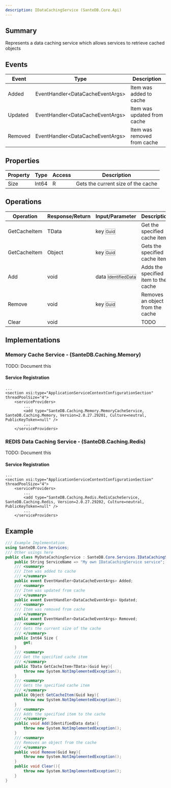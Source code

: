 ```yaml
---
description: IDataCachingService (SanteDB.Core.Api)
---
```


## Summary
Represents a data caching service which allows services to retrieve
            cached objects

## Events

|Event|Type|Description|
|-|-|-|
|Added|EventHandler&lt;DataCacheEventArgs>|Item was added to cache|
|Updated|EventHandler&lt;DataCacheEventArgs>|Item was updated from cache|
|Removed|EventHandler&lt;DataCacheEventArgs>|Item was removed from cache|

## Properties

|Property|Type|Access|Description|
|-|-|-|-|
|Size|Int64|R|Gets the current size of the cache|

## Operations

|Operation|Response/Return|Input/Parameter|Description|
|-|-|-|-|
|GetCacheItem|TData|key <small style='border:solid 1px #aaa'>Guid</small>|Get the specified cache item|
|GetCacheItem|Object|key <small style='border:solid 1px #aaa'>Guid</small>|Gets the specified cache item|
|Add|void|data <small style='border:solid 1px #aaa'>IdentifiedData</small>|Adds the specified item to the cache|
|Remove|void|key <small style='border:solid 1px #aaa'>Guid</small>|Removes an object from the cache|
|Clear|void||TODO|

## Implementations


### Memory Cache Service - (SanteDB.Caching.Memory)
TODO: Document this

#### Service Registration
```markup
...
<section xsi:type="ApplicationServiceContextConfigurationSection" threadPoolSize="4">
	<serviceProviders>
		...
		<add type="SanteDB.Caching.Memory.MemoryCacheService, SanteDB.Caching.Memory, Version=2.0.27.29201, Culture=neutral, PublicKeyToken=null" />
		...
	</serviceProviders>
```

### REDIS Data Caching Service - (SanteDB.Caching.Redis)
TODO: Document this

#### Service Registration
```markup
...
<section xsi:type="ApplicationServiceContextConfigurationSection" threadPoolSize="4">
	<serviceProviders>
		...
		<add type="SanteDB.Caching.Redis.RedisCacheService, SanteDB.Caching.Redis, Version=2.0.27.29202, Culture=neutral, PublicKeyToken=null" />
		...
	</serviceProviders>
```
## Example
```csharp
/// Example Implementation
using SanteDB.Core.Services;
/// Other usings here
public class MyDataCachingService : SanteDB.Core.Services.IDataCachingService { 
	public String ServiceName => "My own IDataCachingService service";
	/// <summary>
	/// Item was added to cache
	/// </summary>
	public event EventHandler<DataCacheEventArgs> Added;
	/// <summary>
	/// Item was updated from cache
	/// </summary>
	public event EventHandler<DataCacheEventArgs> Updated;
	/// <summary>
	/// Item was removed from cache
	/// </summary>
	public event EventHandler<DataCacheEventArgs> Removed;
	/// <summary>
	/// Gets the current size of the cache
	/// </summary>
	public Int64 Size {
		get;
	}
	/// <summary>
	/// Get the specified cache item
	/// </summary>
	public TData GetCacheItem<TData>(Guid key){
		throw new System.NotImplementedException();
	}
	/// <summary>
	/// Gets the specified cache item
	/// </summary>
	public Object GetCacheItem(Guid key){
		throw new System.NotImplementedException();
	}
	/// <summary>
	/// Adds the specified item to the cache
	/// </summary>
	public void Add(IdentifiedData data){
		throw new System.NotImplementedException();
	}
	/// <summary>
	/// Removes an object from the cache
	/// </summary>
	public void Remove(Guid key){
		throw new System.NotImplementedException();
	}
	public void Clear(){
		throw new System.NotImplementedException();
	}
}
```

